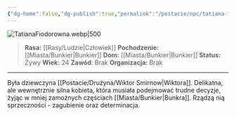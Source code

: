 ```yaml
---
{"dg-home":false,"dg-publish":true,"permalink":"/postacie/npc/tatiana-fiodorowna/","dgPassFrontmatter":true}
---
```


![TatianaFiodorowna.webp|500](/img/user/Vault/Grafiki/NPC/TatianaFiodorowna.webp)

> **Rasa:** [[Rasy/Ludzie\|Człowiek]]
> **Pochodzenie:** [[Miasta/Bunkier\|Bunkier]]
> **Dom:** [[Miasta/Bunkier\|Bunkier]]
> **Status:** Żywy
> **Wiek:** 24
> **Zawód**: Brak
> **Organizacja:** Brak

---

Była dziewczyna [[Postacie/Drużyna/Wiktor Smirnow\|Wiktora]]. Delikatna, ale wewnętrznie silna kobieta, która musiała podejmować trudne decyzje, żyjąc w mniej zamożnych częściach [[Miasta/Bunkier\|Bunkra]]. Rządzą nią sprzeczności - zagubienie oraz determinacja.